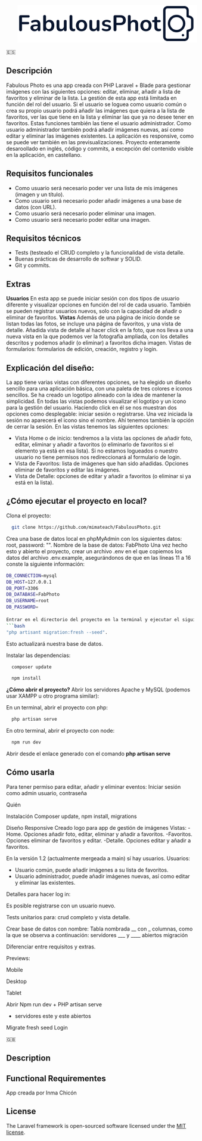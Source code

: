 <img src="public/logoBlue.svg" style="margin-left: 30px;">

🇪🇸  
## Descripción
Fabulous Photo es una app creada con PHP Laravel + Blade para gestionar imágenes con las siguientes opciones: editar, eliminar, añadir a lista de favoritos y eliminar de la lista. La gestión de esta app está limitada en función del rol del usuario. Si el usuario se loguea como usuario común o crea su propio usuario podrá añadir las imágenes que quiera a la lista de favoritos, ver las que tiene en la lista y eliminar las que ya no desee tener en favoritos. Estas funciones también las tiene el usuario administrador. Como usuario administrador también podrá añadir imágenes nuevas, así como editar y eliminar las imágenes existentes. 
La aplicación es responsive, como se puede ver también en las previsualizaciones.
Proyecto enteramente desaroollado en inglés, código y commits, a excepción del contenido visible en la aplicación, en castellano.

## Requisitos funcionales
<ul>
<li>Como usuario será necesario poder ver una lista de mis imágenes (imagen y un título).</li>
<li>Como usuario será necesario poder añadir imágenes a una base de datos (con URL).</li>
<li>Como usuario será necesario poder eliminar una imagen.</li>
<li>Como usuario será necesario poder editar una imagen.</li>
</ul>

## Requisitos técnicos
<ul>
<li>Tests (testeado el CRUD completo y la funcionalidad de vista detalle.</li>
<li>Buenas prácticas de desarrollo de softwar y SOLID.</li>
<li>Git y commits.</li>
</ul>

## Extras
**Usuarios**
En esta app se puede iniciar sesión con dos tipos de usuario diferente y visualizar opciones en función del rol de cada usuario. También se pueden registrar usuarios nuevos, solo con la capacidad de añadir o eliminar de favoritos. 
**Vistas**
Además de una página de inicio donde se listan todas las fotos, se incluye una página de favoritos, y una vista de detalle. 
Añadida vista de detalle al hacer click en la foto, que nos lleva a una nueva vista en la que podemos ver la fotografía ampliada, con los detalles descritos y podemos añadir (o eliminar) a favoritos dicha imagen. 
Vistas de formularios: formularios de edición, creación, registro y login.


## Explicación del diseño:
La app tiene varias vistas con diferentes opciones, se ha elegido un diseño sencillo para una aplicación básica, con una paleta de tres colores e iconos sencillos. Se ha creado un logotipo alineado con la idea de mantener la simplicidad. En todas las vistas podemos visualizar el logotipo y un icono para la gestión del usuario. Haciendo click en él se nos muestran dos opciones como desplegable: iniciar sesión o registrarse. Una vez iniciada la sesión no aparecerá el icono sino el nombre. Ahí tenemos también la opción de cerrar la sesión. 
En las vistas tenemos las siguientes opciones:
<ul>
<li>Vista Home o de inicio: tendremos a la vista las opciones de añadir foto, editar, eliminar y añadir a favoritos (o eliminarlo de favoritos si el elemento ya está en esa lista). Si no estamos logueados o nuestro usuario no tiene permisos nos redireccionará al formulario de login.</li>
<li>Vista de Favoritos: lista de imágenes que han sido añadidas. Opciones eliminar de favoritos y editar las imágenes.</li>
<li>Vista de Detalle: opciones de editar y añadir a favoritos (o eliminar si ya está en la lista).</li>
</ul>

## ¿Cómo ejecutar el proyecto en local?

Clona el proyecto:
```bash
  git clone https://github.com/mimateach/FabulousPhoto.git
```

Crea una base de datos local en phpMyAdmin con los siguientes datos: 
root, password: "".
Nombre de la base de datos: FabPhoto
Una vez hecho esto y abierto el proyecto, crear un archivo .env en el que copiemos los datos del archivo .env.example, asegurándonos de que en las líneas 11 a 16 conste la siguiente información:
```bash
DB_CONNECTION=mysql
DB_HOST=127.0.0.1
DB_PORT=3306
DB_DATABASE=FabPhoto
DB_USERNAME=root
DB_PASSWORD=

Entrar en el directorio del proyecto en la terminal y ejecutar el siguiente comando:
```bash
"php artisant migration:fresh --seed".
```
Esto actualizará nuestra base de datos.


Instalar las dependencias:
```bash
  composer update
```
```bash
  npm install
```

**¿Cómo abrir el proyecto?**
  Abrir los servidores Apache y MySQL (podemos usar XAMPP u otro programa similar): 

En un terminal, abrir el proyecto con php:
```bash
  php artisan serve
```
En otro terminal, abrir el proyecto con node:
```bash
  npm run dev
```
Abrir desde el enlace generado con el comando **php artisan serve**

## Cómo usarla



Para tener permiso para editar, añadir y eliminar eventos:
Iniciar sesión como admin
usuario, contraseña

Quién 

Instalación 
Composer update, npm install, migrations 

Diseño Responsive
Creado logo para app de gestión de imágenes
Vistas:
-Home. Opciones añadir foto, editar, eliminar y añadir a favoritos. 
-Favoritos. Opciones eliminar de favoritos y editar. 
-Detalle. Opciones editar y añadir a favoritos. 

En la versión 1.2 (actualmente mergeada a main) sí hay usuarios. 
Usuarios:
- Usuario común, puede añadir imágenes a su lista de favoritos. 
- Usuario administrador, puede añadir imágenes nuevas, así como editar y eliminar las existentes. 

Detalles para hacer log in:

Es posible registrarse con un usuario nuevo. 

Tests unitarios para: crud completo y vista detalle.

Crear base de datos con nombre:
Tabla nombrada __ con _ columnas, como la que se observa a continuación:
servidores ___ y ____ abiertos
migración


Diferenciar entre requisitos y extras. 

Previews:

Mobile

Desktop

Tablet


Abrir
Npm run dev
+
PHP artisan serve
+ servidores este y este abiertos

Migrate fresh seed
Login



🇬🇧  
## Description


## Functional Requirementes



App creada por Inma Chicón


## License

The Laravel framework is open-sourced software licensed under the [MIT license](https://opensource.org/licenses/MIT).
